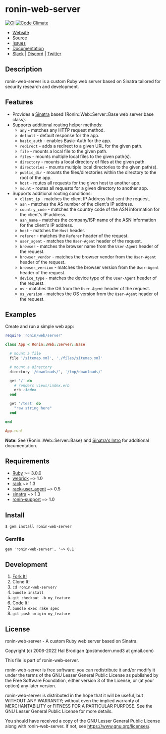 # ronin-web-server

[![CI](https://github.com/ronin-rb/ronin-web-server/actions/workflows/ruby.yml/badge.svg)](https://github.com/ronin-rb/ronin-web-server/actions/workflows/ruby.yml)
[![Code Climate](https://codeclimate.com/github/ronin-rb/ronin-web-server.svg)](https://codeclimate.com/github/ronin-rb/ronin-web-server)

* [Website](https://ronin-rb.dev/)
* [Source](https://github.com/ronin-rb/ronin-web-server)
* [Issues](https://github.com/ronin-rb/ronin-web-server/issues)
* [Documentation](https://ronin-rb.dev/docs/ronin-web-server/frames)
* [Slack](https://ronin-rb.slack.com) |
  [Discord](https://discord.gg/6WAb3PsVX9) |
  [Twitter](https://twitter.com/ronin_rb)

## Description

ronin-web-server is a custom Ruby web server based on Sinatra tailored for
security research and development.

## Features

* Provides a [Sinatra][sinatra] based
  {Ronin::Web::Server::Base web server base class}.
* Supports additional routing helper methods:
  * `any` - matches any HTTP request method.
  * `default` - default response for the app.
  * `basic_auth` - enables Basic-Auth for the app.
  * `redirect` - adds a redirect to a given URL for the given path.
  * `file` - mounts a local file to the given path.
  * `files` - mounts multiple local files to the given path(s).
  * `directory` - mounts a local directory of files at the given path.
  * `directories` - mounts multiple local directories to the given path(s).
  * `public_dir` - mounts the files/directories within the directory to the root
    of the app.
  * `host` - routes all requests for the given host to another app.
  * `mount` - routes all requests for a given directory to another app.
* Supports additional routing conditions:
  * `client_ip` - matches the client IP Address that sent the request.
  * `asn` - matches the AS number of the client's IP address.
  * `country_code` - matches the country code of the ASN information for the
    client's IP address.
  * `asn_name` - matches the company/ISP name of the ASN information for the
    client's IP address.
  * `host` - matches the `Host` header.
  * `referer` - matches the `Referer` header of the request.
  * `user_agent` - matches the `User-Agent` header of the request.
  * `browser` - matches the browser name from the `User-Agent` header of the
    request.
  * `browser_vendor` - matches the browser vendor from the `User-Agent` header
    of the request.
  * `browser_version` - matches the browser version from the `User-Agent` header
    of the request.
  * `device_type` - matches the device type of the `User-Agent` header of the
    request.
  * `os` - matches the OS from the `User-Agent` header of the request.
  * `os_version` - matches the OS version from the `User-Agent` header of the
    request.

## Examples

Create and run a simple web app:

```ruby
require 'ronin/web/server'

class App < Ronin::Web::Server::Base

  # mount a file
  file '/sitemap.xml', './files/sitemap.xml'

  # mount a directory
  directory '/downloads/', '/tmp/downloads/'

  get '/' do
    # renders views/index.erb
    erb :index
  end

  get '/test' do
    "raw string here"
  end

end

App.run!
```

**Note**: See {Ronin::Web::Server::Base} and [Sinatra's Intro][1] for additional
documentation.

[1]: http://sinatrarb.com/intro.html

## Requirements

* [Ruby] >= 3.0.0
* [webrick] ~> 1.0
* [rack] ~> 1.3
* [rack-user_agent] ~> 0.5
* [sinatra] ~> 1.3
* [ronin-support] ~> 1.0

## Install

```shell
$ gem install ronin-web-server
```

### Gemfile

```shell
gem 'ronin-web-server', '~> 0.1'
```

## Development

1. [Fork It!](https://github.com/ronin-rb/ronin-web-server/fork)
2. Clone It!
3. `cd ronin-web-server/`
4. `bundle install`
5. `git checkout -b my_feature`
6. Code It!
7. `bundle exec rake spec`
8. `git push origin my_feature`

## License

ronin-web-server - A custom Ruby web server based on Sinatra.

Copyright (c) 2006-2022 Hal Brodigan (postmodern.mod3 at gmail.com)

This file is part of ronin-web-server.

ronin-web-server is free software: you can redistribute it and/or modify
it under the terms of the GNU Lesser General Public License as published
by the Free Software Foundation, either version 3 of the License, or
(at your option) any later version.

ronin-web-server is distributed in the hope that it will be useful,
but WITHOUT ANY WARRANTY; without even the implied warranty of
MERCHANTABILITY or FITNESS FOR A PARTICULAR PURPOSE.  See the
GNU Lesser General Public License for more details.

You should have received a copy of the GNU Lesser General Public License
along with ronin-web-server.  If not, see <https://www.gnu.org/licenses/>.

[Ruby]: https://www.ruby-lang.org
[webrick]: https://github.com/ruby/webrick#readme
[rack]: https://github.com/rack/rack#readme
[rack-user_agent]: https://github.com/k0kubun/rack-user_agent#readme
[sinatra]: https://github.com/sinatra/sinatra#readme
[ronin-support]: https://github.com/ronin-rb/ronin-support#readme
